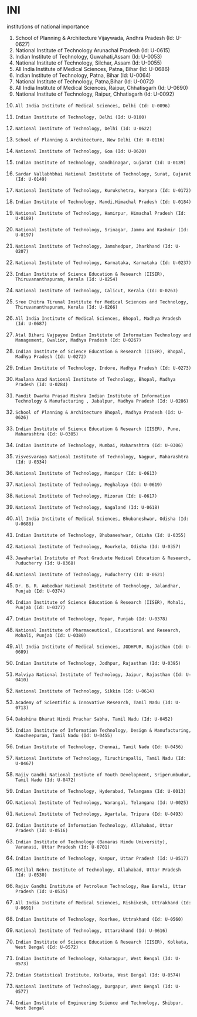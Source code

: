 # INI
institutions of national importance


1. 	School of Planning & Architecture Vijaywada, Andhra Pradesh (Id: U-0627)
2. 	National Institute of Technology Arunachal Pradesh (Id: U-0615)
3. 	Indian Institute of Technology, Guwahati,Assam (Id: U-0053)
4. 	National Institute of Technology, Silchar, Assam (Id: U-0055)
5. 	All India Institute of Medical Sciences, Patna, Bihar (Id: U-0686)
6. 	Indian Institute of Technology, Patna, Bihar (Id: U-0064)
7. 	National Institute of Technology, Patna,Bihar (Id: U-0072)
8. 	All India Institute of Medical Sciences, Raipur, Chhatisgarh (Id: U-0690)
9. 	National Institute of Technology, Raipur, Chhatisgarh (Id: U-0092)
10. 	All India Institute of Medical Sciences, Delhi (Id: U-0096)
11. 	Indian Institute of Technology, Delhi (Id: U-0100)
12. 	National Institute of Technology, Delhi (Id: U-0622)
13. 	School of Planning & Architecture, New Delhi (Id: U-0116)
14. 	National Institute of Technology, Goa (Id: U-0620)
15. 	Indian Institute of Technology, Gandhinagar, Gujarat (Id: U-0139)
16. 	Sardar Vallabhbhai National Institute of Technology, Surat, Gujarat (Id: U-0149)
17. 	National Institute of Technology, Kurukshetra, Haryana (Id: U-0172)
18. 	Indian Institute of Technology, Mandi,Himachal Pradesh (Id: U-0184)
19. 	National Institute of Technology, Hamirpur, Himachal Pradesh (Id: U-0189)
20. 	National Institute of Technology, Srinagar, Jammu and Kashmir (Id: U-0197)
21. 	National Institute of Technology, Jamshedpur, Jharkhand (Id: U-0207)
22. 	National Institute of Technology, Karnataka, Karnataka (Id: U-0237)
23. 	Indian Institute of Science Education & Research (IISER), Thiruvananthapuram, Kerala (Id: U-0254)
24. 	National Institute of Technology, Calicut, Kerala (Id: U-0263)
25. 	Sree Chitra Tirunal Institute for Medical Sciences and Technology, Thiruvananthapuram, Kerala (Id: U-0266)
26. 	All India Institute of Medical Sciences, Bhopal, Madhya Pradesh (Id: U-0687)
27. 	Atal Bihari Vajpayee Indian Institute of Information Technology and Management, Gwalior, Madhya Pradesh (Id: U-0267)
28. 	Indian Institute of Science Education & Research (IISER), Bhopal, Madhya Pradesh (Id: U-0272)
29. 	Indian Institute of Technology, Indore, Madhya Pradesh (Id: U-0273)
30. 	Maulana Azad National Institute of Technology, Bhopal, Madhya Pradesh (Id: U-0284)
31. 	Pandit Dwarka Prasad Mishra Indian Institute of Information Technology & Manufacturing , Jabalpur, Madhya Pradesh (Id: U-0286)
32. 	School of Planning & Architecture Bhopal, Madhya Pradesh (Id: U-0626)
33. 	Indian Institute of Science Education & Research (IISER), Pune, Maharashtra (Id: U-0305)
34. 	Indian Institute of Technology, Mumbai, Maharashtra (Id: U-0306)
35. 	Visvesvaraya National Institute of Technology, Nagpur, Maharashtra (Id: U-0334)
36. 	National Institute of Technology, Manipur (Id: U-0613)
37. 	National Institute of Technology, Meghalaya (Id: U-0619)
38. 	National Institute of Technology, Mizoram (Id: U-0617)
39. 	National Institute of Technology, Nagaland (Id: U-0618)
40. 	All India Institute of Medical Sciences, Bhubaneshwar, Odisha (Id: U-0688)
41. 	Indian Institute of Technology, Bhubaneshwar, Odisha (Id: U-0355)
42. 	National Institute of Technology, Rourkela, Odisha (Id: U-0357)
43. 	Jawaharlal Institute of Post Graduate Medical Education & Research, Puducherry (Id: U-0368)
44. 	National Institute of Technology, Puducherry (Id: U-0621)
45. 	Dr. B. R. Ambedkar National Institute of Technology, Jalandhar, Punjab (Id: U-0374)
46. 	Indian Institute of Science Education & Research (IISER), Mohali, Punjab (Id: U-0377)
47. 	Indian Institute of Technology, Ropar, Punjab (Id: U-0378)
48. 	National Institute of Pharmaceutical, Educational and Research, Mohali, Punjab (Id: U-0380)
49. 	All India Institute of Medical Sciences, JODHPUR, Rajasthan (Id: U-0689)
50. 	Indian Institute of Technology, Jodhpur, Rajasthan (Id: U-0395)
51. 	Malviya National Institute of Technology, Jaipur, Rajasthan (Id: U-0410)
52. 	National Institute of Technology, Sikkim (Id: U-0614)
53. 	Academy of Scientific & Innovative Research, Tamil Nadu (Id: U-0713)
54. 	Dakshina Bharat Hindi Prachar Sabha, Tamil Nadu (Id: U-0452)
55. 	Indian Institute of Information Technology, Design & Manufacturing, Kancheepuram, Tamil Nadu (Id: U-0455)
56. 	Indian Institute of Technology, Chennai, Tamil Nadu (Id: U-0456)
57. 	National Institute of Technology, Tiruchirapalli, Tamil Nadu (Id: U-0467)
58. 	Rajiv Gandhi National Instiute of Youth Development, Sriperumbudur, Tamil Nadu (Id: U-0472)
59. 	Indian Institute of Technology, Hyderabad, Telangana (Id: U-0013)
60. 	National Institute of Technology, Warangal, Telangana (Id: U-0025)
61. 	National Institute of Technology, Agartala, Tripura (Id: U-0493)
62. 	Indian Institute of Information Technology, Allahabad, Uttar Pradesh (Id: U-0516)
63. 	Indian Institute of Technology (Banaras Hindu University), Varanasi, Uttar Pradesh (Id: U-0701)
64. 	Indian Institute of Technology, Kanpur, Uttar Pradesh (Id: U-0517)
65. 	Motilal Nehru Institute of Technology, Allahabad, Uttar Pradesh (Id: U-0530)
66. 	Rajiv Gandhi Institute of Petroleum Technology, Rae Bareli, Uttar Pradesh (Id: U-0535)
67. 	All India Institute of Medical Sciences, Rishikesh, Uttrakhand (Id: U-0691)
68. 	Indian Institute of Technology, Roorkee, Uttrakhand (Id: U-0560)
69. 	National Institute of Technology, Uttarakhand (Id: U-0616)
70. 	Indian Institute of Science Education & Research (IISER), Kolkata, West Bengal (Id: U-0572)
71. 	Indian Institute of Technology, Kaharagpur, West Bengal (Id: U-0573)
72. 	Indian Statistical Institute, Kolkata, West Bengal (Id: U-0574)
73. 	National Institute of Technology, Durgapur, West Bengal (Id: U-0577)
74. 	Indian Institute of Engineering Science and Technology, Shibpur, West Bengal
